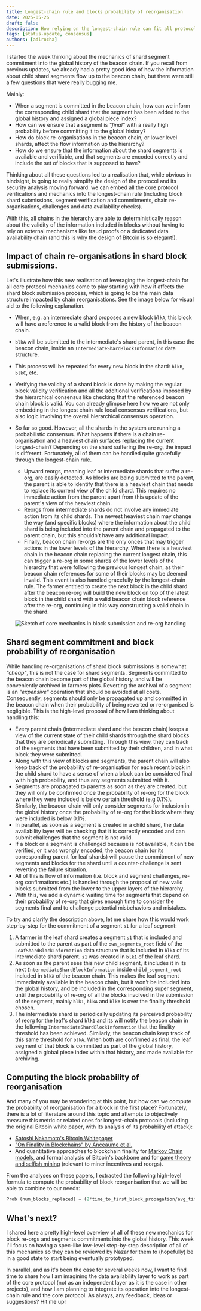 ```yaml
---
title: Longest-chain rule and blocks probability of reorganisation
date: 2025-05-26
draft: false
description: How relying on the longest-chain rule can fit all protocol mechanics together
tags: [status-update, consensus]
authors: [adlrocha]
---
```


I started the week thinking about the mechanics of shard segment commitment into the global history
of the beacon chain. If you recall from previous updates, we already had a pretty good idea of how
the information about child shard segments flow up to the beacon chain, but there were still a few
questions that were really bugging me.

<!--more-->

Mainly:

- When a segment is committed in the beacon chain, how can we inform the corresponding child shard
  that the segment has been added to the global history and assigned a global piece index?
- How can we ensure that a segment is _"final"_ with a really high probability before committing it
  to the global history?
- How do block re-organisations in the beacon chain, or lower level shards, affect the flow
  information up the hierarchy?
- How do we ensure that the information about the shard segments is available and verifiable, and
  that segments are encoded correctly and include the set of blocks that is supposed to have?

Thinking about all these questions led to a realisation that, while obvious in hindsight, is going
to really simplify the design of the protocol and its security analysis moving forward: we can embed
all the core protocol verifications and mechanics into the longest-chain rule (including block shard
submissions, segment verification and commitments, chain re-organisations, challenges and data
availability checks).

With this, all chains in the hierarchy are able to deterministically reason about the validity of
the information included in blocks without having to rely on external mechanisms like fraud proofs
or a dedicated data availability chain (and this is why the design of Bitcoin is so elegant!).

## Impact of chain re-organisations in shard block submissions.

Let's illustrate how this new realisation of leveraging the longest-chain for all core protocol
mechanics come to play starting with how it affects the shard block submission process, which is
going to be the main data structure impacted by chain reorganisations. See the image below for
visual aid to the following explanation.

- When, e.g. an intermediate shard proposes a new block `blkA`, this block will have a reference to
  a valid block from the history of the beacon chain.
- `blkA` will be submitted to the intermediate's shard parent, in this case the beacon chain, inside
  an `IntermediateShardBlockInformation` data structure.
- This process will be repeated for every new block in the shard: `blkB`, `blkC`, etc.
- Verifying the validity of a shard block is done by making the regular block validity verification
  and all the additional verifications imposed by the hierarchical consensus like checking that the
  referenced beacon chain block is valid. You can already glimpse here how we are not only embedding
  in the longest chain rule local consensus verifications, but also logic involving the overall
  hierarchical consensus operation.
- So far so good. However, all the shards in the system are running a probabilistic consensus. What
  happens if there is a chain re-organisation and a heaviest chain surfaces replacing the current
  longest-chain? Depending on the shard suffering the re-org, the impact is different. Fortunately,
  all of them can be handled quite gracefully through the longest-chain rule.

  - Upward reorgs, meaning leaf or intermediate shards that suffer a re-org, are easily detected. As
    blocks are being submitted to the parent, the parent is able to identify that there is a
    heaviest chain that needs to replace its current view of the child shard. This requires no
    immediate action from the parent apart from this update of the parent's view of the heaviest
    chain.
  - Reorgs from intermediate shards do not involve any immediate action from its child shards. The
    newest heaviest chain may change the way (and specific blocks) where the information about the
    child shard is being included into the parent chain and propagated to the parent chain, but this
    shouldn't have any additional impact.
  - Finally, beacon chain re-orgs are the only onces that may trigger actions in the lower levels of
    the hierarchy. When there is a heaviest chain in the beacon chain replacing the current longest
    chain, this can trigger a re-org in some shards of the lower levels of the hierarchy that were
    following the previous longest chain, as their beacon chain references for some of their blocks
    may be deemed invalid. This event is also handled gracefully by the longest-chain rule. The
    farmer entitled to create the next block in the child shard after the beacon re-org will build
    the new block on top of the latest block in the child shard with a valid beacon chain block
    reference after the re-org, continuing in this way constructing a valid chain in the shard.

<p align="center">
<img alt="Sketch of core mechanics in block submission and re-org handling" src="reorg-sketch.png">
</p>

## Shard segment commitment and block probability of reorganisation

While handling re-organisations of shard block submissions is somewhat _"cheap"_, this is not the
case for shard segments. Segments committed to the beacon chain become part of the global history,
and will be conveniently archived in farmers plots. Reverting the archival of a segment is an
_"expensive"_ operation that should be avoided at all costs. Consequently, segments should only be
propagated up and committed in the beacon chain when their probability of being reverted or
re-organised is negligible. This is the high-level proposal of how I am thinking about handling
this:

- Every parent chain (intermediate shard and the beacon chain) keeps a view of the current state of
  their child shards through the shard blocks that they are periodically submitting. Through this
  view, they can track of the segments that have been submitted by their children, and in what block
  they were submitted.
- Along with this view of blocks and segments, the parent chain will also keep track of the
  probability of re-organisation for each recent block in the child shard to have a sense of when a
  block can be considered final with high probability, and thus any segments submitted with it.
- Segments are propagated to parents as soon as they are created, but they will only be confirmed
  once the probability of re-org for the block where they were included is below certain threshold
  (e.g 0.1%). Similarly, the beacon chain will only consider segments for inclusion in the global
  history once the probability of re-org for the block where they were included is below 0.1%.
- In parallel, as soon as a segment is created in a child shard, the data availability layer will be
  checking that it is correctly encoded and can submit challenges that the segment is not valid.
- If a block or a segment is challenged because is not available, it can't be verified, or it was
  wrongly encoded, the beacon chain (or its corresponding parent for leaf shards) will pause the
  commitment of new segments and blocks for the shard until a counter-challenge is sent reverting
  the failure situation.
- All of this is flow of information (i.e. block and segment challenges, re-org confirmations etc.)
  is handled through the proposal of new valid blocks submitted from the lower to the upper layers
  of the hierarchy.
- With this, we add a dynamic waiting time for segments that depend on their probability of re-org
  that gives enough time to consider the segments final and to challenge potential misbehaviors and
  mistakes.

To try and clarify the description above, let me share how this would work step-by-step for the
commitment of a segment `s1` for a leaf segment:

1. A farmer in the leaf shard creates a segment `s1` that is included and submitted to the parent as
   part of the `own_segments_root` field of the `LeafShardBlockInformation` data structure that is
   included in `blkA` of its intermediate shard parent. `s1` was created in `blk1` of the leaf
   shard.
2. As soon as the parent sees this new child segment, it includes it in its next
   `IntermediateShardBlockInformation` inside `child_segment_root` included in `blkX` of the beacon
   chain. This makes the leaf segment immediately available in the beacon chain, but it won't be
   included into the global history, and be included in the corresponding super segment, until the
   probability of re-org of all the blocks involved in the submission of the segment, mainly `blk1`,
   `blkA` and `blkX` is over the finality threshold chosen.
3. The intermediate shard is periodically updating its perceived probability of reorg for the leaf's
   shard `blk1` and its will notify the beacon chain in the following
   `IntermediateShardBlockInformation` that the finality threshold has been achieved. Similarly, the
   beacon chain keep track of this same threshold for `blkA`. When both are confirmed as final, the
   leaf segment of that block is committed as part of the global history, assigned a global piece
   index within that history, and made available for archiving.

## Computing the block probability of reorganisation

And many of you may be wondering at this point, but how can we compute the probability of
reorganisation for a block in the first place? Fortunately, there is a lot of literature around this
topic and attempts to objectively measure this metric or related ones for longest-chain protocols
(including the original Bitcoin white paper, with its analysis of its probability of attack):

- [Satoshi Nakamoto's Bitcoin Whitepaper](https://bitcoin.org/bitcoin.pdf)
- ["On Finality in Blockchains" by Anceaume et al.](https://arxiv.org/abs/2012.10172)
- And quantitative approaches to blockchain finality for
  [Markov Chain models](https://link.springer.com/article/10.1007/s00145-016-0259-8), and formal
  analysis of Bitcoin's backbone and for
  [game theory and selfish mining](https://www.cs.cornell.edu/~ie53/publications/selfish-mining.pdf)
  (relevant to miner incentives and reorgs).

From the analyses on these papers, I extracted the following high-level formula to compute the
probability of block reorganisation that we will be able to combine to our needs:

```rust
Prob (num_blocks_replaced) = (2*time_to_first_block_propagation/avg_time_between_blocks)^(num_blocks_replaced)
```

## What's next?

I shared here a pretty high-level overview of all of these new mechanics for block re-orgs and
segments commitments into the global history. This week I'll focus on having a spec-like low-level
step-by-step description of all of this mechanics so they can be reviewed by Nazar for them to
(hopefully) be in a good state to start being eventually prototyped.

In parallel, and as it's been the case for several weeks now, I want to find time to share how I am
imagining the data availability layer to work as part of the core protocol (not as an independent
layer as it is the case in other projects), and how I am planning to integrate its operation into
the longest-chain rule and the core protocol. As always, any feedback, ideas or suggestions? Hit me
up!
